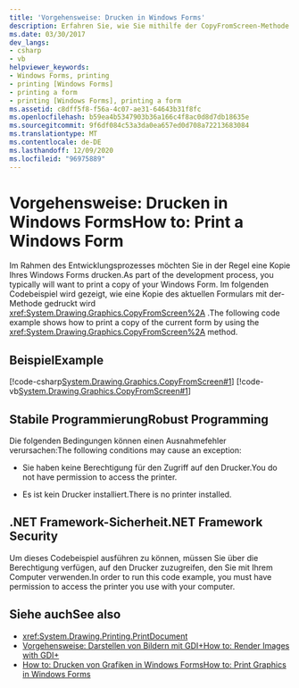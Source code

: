 ```yaml
---
title: 'Vorgehensweise: Drucken in Windows Forms'
description: Erfahren Sie, wie Sie mithilfe der CopyFromScreen-Methode eine Kopie des aktuellen Windows Forms Programm gesteuert drucken.
ms.date: 03/30/2017
dev_langs:
- csharp
- vb
helpviewer_keywords:
- Windows Forms, printing
- printing [Windows Forms]
- printing a form
- printing [Windows Forms], printing a form
ms.assetid: c8dff5f8-f56a-4c07-ae31-64643b31f8fc
ms.openlocfilehash: b59ea4b5347903b36a166c4f8ac0d8d7db18635e
ms.sourcegitcommit: 9f6df084c53a3da0ea657ed0d708a72213683084
ms.translationtype: MT
ms.contentlocale: de-DE
ms.lasthandoff: 12/09/2020
ms.locfileid: "96975889"
---
```

# <a name="how-to-print-a-windows-form"></a><span data-ttu-id="e0bd1-103">Vorgehensweise: Drucken in Windows Forms</span><span class="sxs-lookup"><span data-stu-id="e0bd1-103">How to: Print a Windows Form</span></span>
<span data-ttu-id="e0bd1-104">Im Rahmen des Entwicklungsprozesses möchten Sie in der Regel eine Kopie Ihres Windows Forms drucken.</span><span class="sxs-lookup"><span data-stu-id="e0bd1-104">As part of the development process, you typically will want to print a copy of your Windows Form.</span></span> <span data-ttu-id="e0bd1-105">Im folgenden Codebeispiel wird gezeigt, wie eine Kopie des aktuellen Formulars mit der-Methode gedruckt wird <xref:System.Drawing.Graphics.CopyFromScreen%2A> .</span><span class="sxs-lookup"><span data-stu-id="e0bd1-105">The following code example shows how to print a copy of the current form by using the <xref:System.Drawing.Graphics.CopyFromScreen%2A> method.</span></span>  
  
## <a name="example"></a><span data-ttu-id="e0bd1-106">Beispiel</span><span class="sxs-lookup"><span data-stu-id="e0bd1-106">Example</span></span>  
 [!code-csharp[System.Drawing.Graphics.CopyFromScreen#1](~/samples/snippets/csharp/VS_Snippets_Winforms/System.Drawing.Graphics.CopyFromScreen/CS/Form1.cs#1)]
 [!code-vb[System.Drawing.Graphics.CopyFromScreen#1](~/samples/snippets/visualbasic/VS_Snippets_Winforms/System.Drawing.Graphics.CopyFromScreen/VB/Form1.vb#1)]  
  
## <a name="robust-programming"></a><span data-ttu-id="e0bd1-107">Stabile Programmierung</span><span class="sxs-lookup"><span data-stu-id="e0bd1-107">Robust Programming</span></span>  
 <span data-ttu-id="e0bd1-108">Die folgenden Bedingungen können einen Ausnahmefehler verursachen:</span><span class="sxs-lookup"><span data-stu-id="e0bd1-108">The following conditions may cause an exception:</span></span>  
  
- <span data-ttu-id="e0bd1-109">Sie haben keine Berechtigung für den Zugriff auf den Drucker.</span><span class="sxs-lookup"><span data-stu-id="e0bd1-109">You do not have permission to access the printer.</span></span>  
  
- <span data-ttu-id="e0bd1-110">Es ist kein Drucker installiert.</span><span class="sxs-lookup"><span data-stu-id="e0bd1-110">There is no printer installed.</span></span>  
  
## <a name="net-framework-security"></a><span data-ttu-id="e0bd1-111">.NET Framework-Sicherheit</span><span class="sxs-lookup"><span data-stu-id="e0bd1-111">.NET Framework Security</span></span>  
 <span data-ttu-id="e0bd1-112">Um dieses Codebeispiel ausführen zu können, müssen Sie über die Berechtigung verfügen, auf den Drucker zuzugreifen, den Sie mit Ihrem Computer verwenden.</span><span class="sxs-lookup"><span data-stu-id="e0bd1-112">In order to run this code example, you must have permission to access the printer you use with your computer.</span></span>  
  
## <a name="see-also"></a><span data-ttu-id="e0bd1-113">Siehe auch</span><span class="sxs-lookup"><span data-stu-id="e0bd1-113">See also</span></span>

- <xref:System.Drawing.Printing.PrintDocument>
- [<span data-ttu-id="e0bd1-114">Vorgehensweise: Darstellen von Bildern mit GDI+</span><span class="sxs-lookup"><span data-stu-id="e0bd1-114">How to: Render Images with GDI+</span></span>](how-to-render-images-with-gdi.md)
- [<span data-ttu-id="e0bd1-115">How to: Drucken von Grafiken in Windows Forms</span><span class="sxs-lookup"><span data-stu-id="e0bd1-115">How to: Print Graphics in Windows Forms</span></span>](how-to-print-graphics-in-windows-forms.md)
